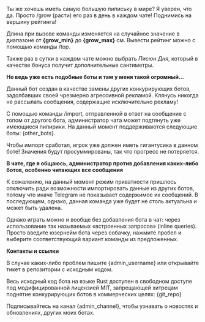 Ты же хочешь иметь самую большую пипиську в мире? Я уверен, что да. Просто /grow (расти) его раз в день в каждом чате! Поднимись на вершину рейтинга!

Длина при вызове команды изменяется на случайное значение в диапазоне от <b>{grow_min}</b> до <b>{grow_max}</b> см. Вывести рейтинг можно с помощью команды /top.

Также раз в сутки в каждом чате можно выбрать <i>Писюн Дня</i>, который в качестве бонуса получит дополнительные сантиметры.

<b>Но ведь уже есть подобные боты и там у меня такой огромный…</b>

Данный бот создан в качестве замены других конкурирующих ботов, задолбавших своей чрезмерно агрессивной рекламой. Клянусь никогда не рассылать сообщения, содержащие исключительно рекламу!

С помощью команды /import, отправленной в ответ на сообщение с топом от другого бота, администратор чата может подтянуть уже имеющиеся пипирики. На данный момент поддерживаются следующие боты: {other_bots}.

Чтобы импорт сработал, игрок уже должен иметь гигантусика в данном боте! Значения будут просуммированы, так что прогресс не потеряется.

<b>В чате, где я общаюсь, администратор против добавления каких-либо ботов, особенно читающих все сообщения</b>

К сожалению, на данный момент режим приватности пришлось отключить ради возможности импортировать данные из других ботов, потому что иначе Telegram не показывает содержимое их сообщений. В последующем, однако, данная команда уже будет не столь актуальна и может быть удалена.

Однако играть можно и вообще без добавления бота в чат: через использование так называемых «встроенных запросов» (inline queries). Просто введите юзернейм бота через собачку, нажмите пробел и выберите соответствующий вариант команды из предложенных.

<b>Контакты и ссылки</b>

В случае каких-либо проблем пишите {admin_username} или открывайте тикет в репозитории с исходным кодом.

Весь исходный код бота на языке Rust доступен в свободном доступе под модифицированной лицензией MIT, запрещающей хитрецам поднятие конкурирующих ботов в коммерческих целях: {git_repo}

Подписывайтесь на канал {admin_channel}, чтобы узнавать о новостях и обновлениях, других моих ботах.